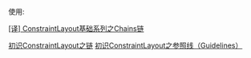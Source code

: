 使用:

[[译] ConstraintLayout基础系列之Chains链](https://biaomingzhong.github.io/2017/constraintlayout-basics-chains-2/)

[初识ConstraintLayout之链](https://donniesky.me/2017/09/01/ConstraintLayout-Chains/)
[初识ConstraintLayout之参照线（Guidelines）](https://donniesky.me/2017/09/01/ConstraintLayout-Guidelines/)